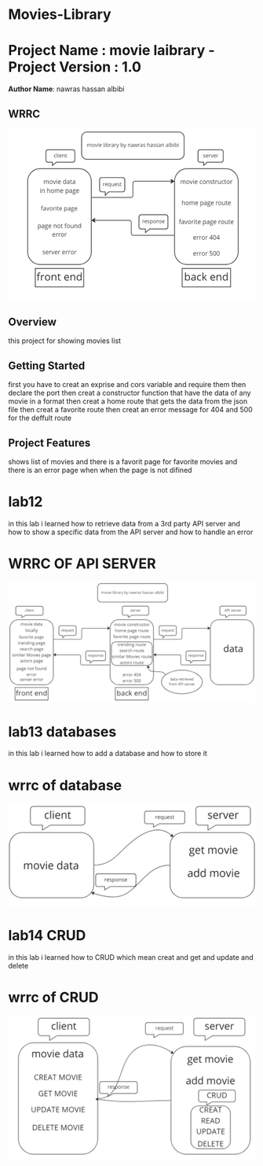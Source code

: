# Movies-Library

# Project Name : movie laibrary - Project Version : 1.0


**Author Name**: nawras hassan albibi

## WRRC
![alt text](./image/wrrc%20.png)


## Overview
this project for showing movies list 

## Getting Started
<!-- What are the steps that a user must take in order to build this app on their own machine and get it running? -->
first you have to creat an exprise and cors variable and require them 
then declare the port 
then creat a constructor function that have the data of any movie in a format 
then creat a home route that gets the data from the json file 
then creat a favorite route 
then creat an error message for 404 and 500 for the deffult route


## Project Features
<!-- What are the features included in you app -->
shows list of movies and there is a favorit page for favorite movies and there is an error page when when the page is not difined 

# lab12 
in this lab i learned how to retrieve data from a 3rd party API server and how to show a specific data from the API server 
and how to handle an error 

# WRRC OF API SERVER
![alt text](./image/wrrc2.png)

# lab13 databases
in this lab i learned how to add a database and how to store it  

# wrrc of database 
![alt text](./image/wrrc3.png)


# lab14 CRUD
in this lab i learned how to CRUD which mean creat and get and update and delete  

# wrrc of CRUD 
![alt text](./image/WRRC%20CRUD.png)



